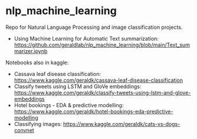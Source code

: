 # nlp_machine_learning

Repo for Natural Language Processing and image classification projects. 
- Using Machine Learning for Automatic Text summarization: https://github.com/geraldlab/nlp_machine_learning/blob/main/Text_summarizer.ipynb

Notebooks also in kaggle:
- Cassava leaf disease classification: https://www.kaggle.com/geraldk/cassava-leaf-disease-classification
- Classify tweets using LSTM and GloVe embeddings: https://www.kaggle.com/geraldk/classify-tweets-using-lstm-and-glove-embeddings
- Hotel bookings - EDA & predictive modelling: https://www.kaggle.com/geraldk/hotel-bookings-eda-predictive-modelling
- Classifying images: https://www.kaggle.com/geraldk/cats-vs-dogs-convnet
